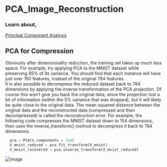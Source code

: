 # PCA_Image_Reconstruction

### Learn about,
[Principal Component Analysis](https://github.com/rjnp2/Data-Science/blob/main/tutorial/6.%20Machine%20Learning/7.%20Dimensionality%20reduction/PCA/readme.md)

## PCA for Compression
Obviously after dimensionality reduction, the training set takes up much less space. For example, try applying PCA to the MNIST dataset while preserving 95% of its variance. You should find that each instance will have just over 150 features, instead of the original 784 features. \
It is also possible to decompress the reduced dataset back to 784 dimensions by applying the inverse transformation of the PCA projection. Of course this won’t give you back the original data, since the projection lost a bit of information (within the 5% variance that was dropped), but it will likely be quite close to the original data. The mean squared distance between the original data and the reconstructed data (compressed and then decompressed) is called the reconstruction error. For example, the following code compresses the MNIST dataset down to 154 dimensions, then uses the inverse_transform() method to decompress it back to 784 dimensions.

  ```python
    pca = PCA(n_components = 154)
    X_mnist_reduced = pca.fit_transform(X_mnist)
    X_mnist_recovered = pca.inverse_transform(X_mnist_reduced)
 ```
  ![image](https://user-images.githubusercontent.com/58425689/108389569-e6730f00-7237-11eb-83cd-c60dea85aab8.png)
